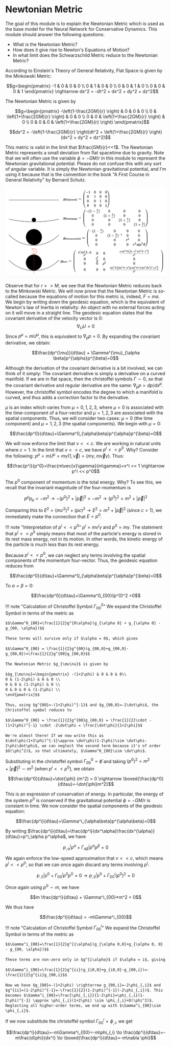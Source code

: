 # Newtonian Metric

The goal of this module is to explain the Newtonian Metric which is used as the base model for the Neural Network for Conservative Dynamics. This module should answer the following questions: 

- What is the Newtonian Metric?
- How does it give rise to Newton's Equations of Motion?
- In what limit does the Schwarzschild Metric reduce to the Newtonian Metric?

According to Einstein's Theory of General Relativity, Flat Space is given by the Minkowski Metric: 

$$g=\begin{pmatrix} 
    -1 & 0 & 0 & 0 \\ 
    0 & 1 & 0 & 0 \\ 
    0 & 0 & 1 & 0 \\ 
    0 & 0 & 0 & 1
    \end{pmatrix} \rightarrow ds^2 = -dt^2 + dx^2 + dy^2 + dz^2$$

  The Newtonian Metric is given by
  
  $$g=\begin{pmatrix} 
    -\left(1-\frac{2GM}{r} \right) & 0 & 0 & 0 \\ 
    0 & \left(1+\frac{2GM}{r} \right) & 0 & 0 \\ 
    0 & 0 & \left(1+\frac{2GM}{r} \right) & 0 \\ 
    0 & 0 & 0 & \left(1+\frac{2GM}{r} \right)
    \end{pmatrix}$$

$$ds^2 = -\left(1-\frac{2GM}{r} \right)dt^2 + \left(1+\frac{2GM}{r} \right)(dx^2 + dy^2 + dz^2)$$

  This metric is valid in the limit that $\frac{GM}{r}<<1$. The Newtonian Metric represents a small deviation from flat spacetime due to gravity. Note that we will often use the variable $\phi = -GM/r$ in this module to represent the Newtonian gravitational potential. Please do not confuse this with any sort of angular variable. It is simply the Newtonian gravitational potential, and I'm using it because that is the convention in the book "A First Course in General Relativity" by Bernard Schutz. 
  
  ![SpacetimeMetrics](Metrics.png)
  
  Observe that for $r>>M$, we see that the Newtonian Metric reduces back to the Minkowski Metric. We will now prove that the Newtonian Metric is so-called because the equations of motion for this metric is, indeed, $F=ma$. We begin by writing down the geodesic equation, which is the equivalent of Newton's law of Inertia in relativity: An object with no external forces acting on it will move in a straight line. The geodesic equation states that the covariant derivative of the velocity vector is 0:
  $$\nabla_{U}U = 0$$
Since $p^{\mu} = mU^{\mu}$, this is equivalent to $\nabla_p p =0$. By expanding the covariant derivative, we obtain: 

$$\frac{dp^{\mu}}{d\tau} + \Gamma^{\mu}_{\alpha \beta}p^{\alpha}p^{\beta}=0$$

Although the derivation of the covariant derivative is a bit involved, we can think of it simply: The covariant derivative is simply a derivative on a curved manifold. If we are in flat space, then the christoffel symbols $\Gamma \sim 0$, so that the covariant derivative and regular derivative are the same: $\nabla_p p = dp/dx^p$. However, the christoffel symbol encodes the degree to which a manifold is curved, and thus adds a correction factor to the derivative. 

$\mu$ is an index which varies from $\mu = 0, 1, 2, 3$, where $\mu=0$ is associated with the time-component of a four-vector and $\mu = 1,2,3$ are associated with the spatial components. Thus, we will consider two cases: $\mu = 0$ (the time component) and $\mu =1,2,3$ (the spatial components). We begin with $\mu=0$: 

$$\frac{dp^0}{d\tau}+\Gamma^0_{\alpha\beta}p^{\alpha}p^{\beta}=0$$

We will now enforce the limit that $v<<c$. We are working in natural units where $c=1$. In the limit that $v<<c$, we have $p^i<<p^0$. Why? Consider the following: $p^{\mu}=m U^{\mu}=m\gamma(1, \vec{v})=(m\gamma, m\vec{v}\gamma)$. Thus:

$$\frac{p^i}{p^0}=\frac{m\vec{v}\gamma}{m\gamma}=v^i << 1 \rightarrow p^i << p^0$$

The $p^0$ component of momentum is the total energy. Why? To see this, we recall that the invariant magnitude of the four-momentum is 

$$p^\mu p_\mu = -m^2 \to -(p^0)^2 + |\vec{p}|^2 = -m^2 \to (p^0)^2 = m^2 + |\vec{p}|^2$$

Comparing this to $E^2=(mc^2)^2 + (pc)^2 \to E^2 = m^2 + |\vec{p}|^2$ (since $c=1$), we immediately make the connection that $E = p^0$.

!!! note "Interpretation of $p^i<<p^0$"
    $p^i=mv^i \gamma$ and $p^0=m\gamma$. The statement that $p^i<<p^0$ simply means that most of the particle's energy is stored in its rest mass energy, not in its motion. In other words, the kinetic energy of the particle is much less than its rest energy. 

Because $p^i << p^0$, we can neglect any terms involving the spatial components of the momentum four-vector. Thus, the geodesic equation reduces from 

$$\frac{dp^0}{d\tau}+\Gamma^0_{\alpha\beta}p^{\alpha}p^{\beta}=0$$

To $\alpha = \beta =0$: 

$$\frac{dp^0}{d\tau}+\Gamma^0_{00}(p^0)^2 =0$$

!!! note "Calculation of Christoffel Symbol $\Gamma^0_{00}$"
    We expand the Christoffel Symbol in terms of the metric as
    
    $$\Gamma^0_{00}=\frac{1}{2}g^{0\alpha}(g_{\alpha 0} + g_{\alpha 0} - g_{00, \alpha})$$
    
    These terms will survive only if $\alpha = 0$, which gives
    
    $$\Gamma^0_{00} = \frac{1}{2}g^{00}(g_{00,0}+g_{00,0}-g_{00,0})=\frac{1}{2}g^{00}g_{00,0}$$
    
    The Newtonian Metric $g_{\mu\nu}$ is given by 
    
    $$g_{\mu\nu}=\begin{pmatrix} -(1+2\phi) & 0 & 0 & 0\\
    0 & (1-2\phi) & 0 & 0 \\
    0 & 0 & (1-2\phi) & 0 \\
    0 & 0 & 0 & (1-2\phi) \\
    \end{pmatrix}$$
    
    Thus, using $g^{00}=-(1+2\phi)^{-1}$ and $g_{00,0}=-2\dot\phi$, the Christoffel symbol reduces to 
    
    $$\Gamma^0_{00} = \frac{1}{2}g^{00}g_{00,0} = \frac{1}{2}\cdot -(1+2\phi)^{-1} \cdot -2\dot\phi = \frac{\dot\phi}{1+2\phi}$$
    
    We're almost there! If we now write this as $\dot\phi(1+2\phi)^{-1}\approx \dot\phi(1-2\phi)\sim \dot\phi-2\phi\dot\phi$, we can neglect the second term because it's of order $O(\phi^2)$, so that ultimately, $\Gamma^0_{00}\sim \dot\phi$. 

Substituting in the christoffel symbol $\Gamma^0_{00}=\dot{\phi}$ and taking $(p^0)^2 = m^2 + |\vec{p}|^2 \sim m^2$ (when $p^i<<p^0$), we obtain 

$$\frac{dp^0}{d\tau}+\dot{\phi} (m^2) = 0 \rightarrow \boxed{\frac{dp^0}{d\tau}=-\dot{\phi}m^2}$$

This is an expression of conservation of energy. In particular, the energy of the system $p^0$ is conserved if the gravitational potential $\phi = -GM/r$ is constant in time. We now consider the spatial components of the geodesic equation: 

$$\frac{dp^i}{d\tau}+\Gamma^i_{\alpha\beta}p^{\alpha\beta}=0$$

By writing $\frac{dp^i}{d\tau}=\frac{dp^i}{dx^\alpha}\frac{dx^{\alpha}}{d\tau}=p^i_\alpha p^\alpha$, we have

$$p^i_{,\alpha}p^{\alpha} + \Gamma^i_{\alpha\beta}p^{\alpha}p^{\beta}=0$$

We again enforce the low-speed approximation that $v<<c$, which means $p^i<<p^0$, so that we can once again discard any terms involving $p^i$:

$$p^i_{,0}p^0 + \Gamma^i_{00}p^0 p^0 =0 \rightarrow p^i_{,0}p^0 + \Gamma^i_{00}(p^0)^2=0$$

Once again using $p^0 \sim m$, we have 

$$m \frac{dp^i}{d\tau} + \Gamma^i_{00}*m^2 = 0$$

We thus have 

$$\frac{dp^i}{d\tau} = -m\Gamma^i_{00}$$

!!! note "Calculation of Christoffel Symbol $\Gamma^i_{00}$"
    We expand the Christoffel Symbol in terms of the metric as
    
    $$\Gamma^i_{00}=\frac{1}{2}g^{i\alpha}(g_{\alpha 0,0}+g_{\alpha 0, 0} - g_{00, \alpha})$$

    These terms are non-zero only in $g^{i\alpha}$ if $\alpha = i$, giving

    $$\Gamma^i_{00}=\frac{1}{2}g^{ii}(g_{i0,0}+g_{i0,0}-g_{00,i})=-\frac{1}{2}g^{ii}g_{00,i}$$

    Now we have $g_{00}=-(1+2\phi) \rightarrow g_{00,i}=-2\phi_{,i}$ and $g^{ii}=(1-2\phi)^{-1}=-\frac{1}{2}(1-2\phi)^{-1}(-2\phi_{,i})$. This becomes $\Gamma^i_{00}=\frac{\phi_{,i}}{1-2\phi}=\phi_{,i}(1-2\phi)^{-1} \approx \phi_{,i}(1+2\phi) \sim \phi_{,i}+O(\phi^2)$. Neglecting all higher-order terms, we end up with $\Gamma^i_{00}\sim \phi_{,i}$.
    
If we now substitute the christoffel symbol $\Gamma^i_{00}=\phi_{,i}$, we get 

$$\frac{dp^i}{d\tau}=-m\Gamma^i_{00}=-m\phi_{,i} \to \frac{dp^i}{d\tau}=-m\frac{d\phi}{dx^i} \to \boxed{\frac{dp^i}{d\tau}=-m\nabla \phi}$$
